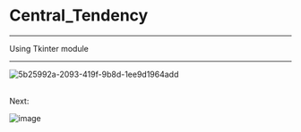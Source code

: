 # Central_Tendency
<hr>
Using Tkinter module
<br>
<hr>


![5b25992a-2093-419f-9b8d-1ee9d1964add](https://user-images.githubusercontent.com/80347492/148123800-433e6f47-7857-4195-b902-da63fc6b31a6.jpg)


<br>
Next:

![image](https://user-images.githubusercontent.com/80347492/148123877-3fe6ccba-e378-4be9-916d-5b906a931aed.png)
